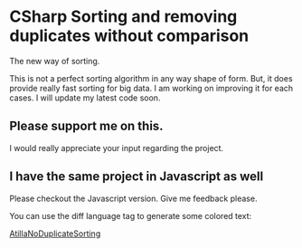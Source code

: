 # CSharp Sorting and removing duplicates without comparison 

The new way of sorting.

This is not a perfect sorting algorithm in any way shape of form. But, 
it does provide really fast sorting for big data. I am working on improving it for each cases.
I will update my latest code soon.

## Please support me on this.

I would really appreciate your input regarding the project. 

## I have the same project in Javascript as well

Please checkout the Javascript version. Give me feedback please.


You can use the diff language tag to generate some colored text:


[AtillaNoDuplicateSorting](https://github.com/AtillaYadik/AtillaNoDuplicateSorting)
